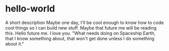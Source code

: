 # hello-world
A short description
Maybe one day, I'll be cool enough to know how to code cool things so I can build new stuff. Maybe that future me will be reading this. Hello future me. I love you. "What needs doing on Spaceship Earth, that I know something about, that won't get done unless I do something about it."
